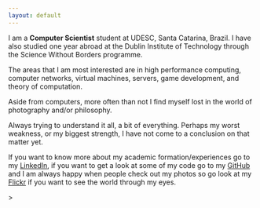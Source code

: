 ```yaml
---
layout: default
---
```


I am a **Computer Scientist** student at UDESC, Santa Catarina, Brazil. I have also studied one year abroad at the Dublin Institute of Technology through the Science Without Borders programme.

The areas that I am most interested are in high performance computing, computer networks, virtual machines, servers, game development, and theory of computation.

Aside from computers, more often than not I find myself lost in the world of photography and/or philosophy.

Always trying to understand it all, a bit of everything. Perhaps my worst weakness, or my biggest strength, I have not come to a conclusion on that matter yet.

If you want to know more about my academic formation/experiences go to my [LinkedIn](https://www.linkedin.com/in/alexandre-maros-77b558110), if you want to get a look at some of my code go to my [GitHub](https://github.com/pridexs) and I am always happy when people check out my photos so go look at my [Flickr](https://www.instagram.com/pridexs/) if you want to see the world through my eyes.

\>
